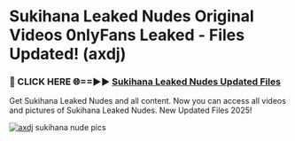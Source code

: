 # Sukihana Leaked Nudes Original Videos 0nlyFans Leaked - Files Updated! (axdj)

<h3>🔴 CLICK HERE 🌐==►► <a href="https://tinyurl.com/yc6ubb5a" rel="nofollow">Sukihana Leaked Nudes Updated Files</a></h3>

Get Sukihana Leaked Nudes and all content. Now you can access all videos and pictures of Sukihana Leaked Nudes. New Updated Files 2025!

[![axdj](https://i.imgur.com/7eu0CRL.gif)](https://tinyurl.com/yc6ubb5a)
sukihana nude pics